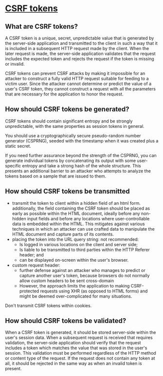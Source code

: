 # [CSRF tokens](https://portswigger.net/web-security/csrf/tokens)

## What are CSRF tokens?
A CSRF token is a unique, secret, unpredictable value that is generated by the server-side application and transmitted to the client in such a way that it is included in a subsequent HTTP request made by the client. When the later request is made, the server-side application validates that the request includes the expected token and rejects the request if the token is missing or invalid.

CSRF tokens can prevent CSRF attacks by making it impossible for an attacker to construct a fully valid HTTP request suitable for feeding to a victim user. Since the attacker cannot determine or predict the value of a user's CSRF token, they cannot construct a request with all the parameters that are necessary for the application to honor the request.

## How should CSRF tokens be generated?
CSRF tokens should contain significant entropy and be strongly unpredictable, with the same properties as session tokens in general.

You should use a cryptographically secure pseudo-random number generator (CSPRNG), seeded with the timestamp when it was created plus a static secret.

If you need further assurance beyond the strength of the CSPRNG, you can generate individual tokens by concatenating its output with some user-specific entropy and take a strong hash of the whole structure. This presents an additional barrier to an attacker who attempts to analyze the tokens based on a sample that are issued to them.

## How should CSRF tokens be transmitted
- transmit the token to client within a hidden field of an html form. additionally, the field containing the CSRF token should be placed as early as possible within the HTML document, ideally before any non-hidden input fields and before any locations where user-controllable data is embedded within the HTML. This mitigates against various techniques in which an attacker can use crafted data to manipulate the HTML document and capture parts of its contents.
- placing the token into the URL query string: not recommended:
	- Is logged in various locations on the client and server side;
	- Is liable to be transmitted to third parties within the HTTP Referer header; and
	- can be displayed on-screen within the user's browser.
- custom request header:
	- further defense against an attacker who manages to predict or capture another user's token, because browsers do not normally allow custom headers to be sent cross-domain
	- However, the approach limits the application to making CSRF-protected requests using XHR (as opposed to HTML forms) and might be deemed over-complicated for many situations.

Don't transmit CSRF tokens within cookies.

## How should CSRF tokens be validated?
When a CSRF token is generated, it should be stored server-side within the user's session data.
When a subsequent request is received that requires validation, the server-side application should verify that the request includes a token which matches the value that was stored in the user's session.
This validation must be performed regardless of the HTTP method or content type of the request.
If the request does not contain any token at all, it should be rejected in the same way as when an invalid token is present.